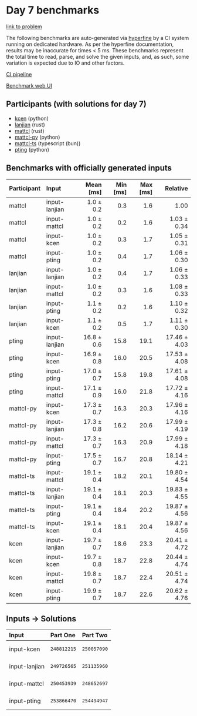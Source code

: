 # Day 7 benchmarks

[link to problem](https://adventofcode.com/2023/day/7)

The following benchmarks are auto-generated via
[hyperfine](https://github.com/sharkdp/hyperfine) by a CI system running on
dedicated hardware. As per the hyperfine documentation, results may be
inaccurate for times < 5 ms. These benchmarks represent the total time to read,
parse, and solve the given inputs, and, as such, some variation is expected due
to IO and other factors.

[CI pipeline](http://ci.papercode.net:8080/teams/main/pipelines/aoc2023)

[Benchmark web UI](https://aoc.ancalagon.black)


## Participants (with solutions for day 7)

- [kcen](https://github.com/kcen/aoc2023) (python)
- [lanjian](https://github.com/lanjian/aoc-2023) (rust)
- [mattcl](https://github.com/mattcl/aoc2023) (rust)
- [mattcl-py](https://github.com/mattcl/aoc2023-py) (python)
- [mattcl-ts](https://github.com/mattcl/aoc2023-js) (typescript (bun))
- [pting](https://github.com/pting/aoc2023) (python)


## Benchmarks with officially generated inputs

| Participant | Input | Mean [ms] | Min [ms] | Max [ms] | Relative |
|:---|:---|---:|---:|---:|---:|
| mattcl | input-lanjian | 1.0 ± 0.2 | 0.3 | 1.6 | 1.00 |
| mattcl | input-mattcl | 1.0 ± 0.2 | 0.2 | 1.6 | 1.03 ± 0.34 |
| mattcl | input-kcen | 1.0 ± 0.2 | 0.3 | 1.7 | 1.05 ± 0.31 |
| mattcl | input-pting | 1.0 ± 0.2 | 0.4 | 1.7 | 1.06 ± 0.30 |
| lanjian | input-lanjian | 1.0 ± 0.2 | 0.4 | 1.7 | 1.06 ± 0.33 |
| lanjian | input-mattcl | 1.0 ± 0.2 | 0.3 | 1.6 | 1.08 ± 0.33 |
| lanjian | input-pting | 1.1 ± 0.2 | 0.2 | 1.6 | 1.10 ± 0.32 |
| lanjian | input-kcen | 1.1 ± 0.2 | 0.5 | 1.7 | 1.11 ± 0.30 |
| pting | input-lanjian | 16.8 ± 0.6 | 15.8 | 19.1 | 17.46 ± 4.03 |
| pting | input-kcen | 16.9 ± 0.8 | 16.0 | 20.5 | 17.53 ± 4.08 |
| pting | input-pting | 17.0 ± 0.7 | 15.8 | 19.8 | 17.61 ± 4.08 |
| pting | input-mattcl | 17.1 ± 0.9 | 16.0 | 21.8 | 17.72 ± 4.16 |
| mattcl-py | input-kcen | 17.3 ± 0.7 | 16.3 | 20.3 | 17.96 ± 4.16 |
| mattcl-py | input-lanjian | 17.3 ± 0.8 | 16.2 | 20.6 | 17.99 ± 4.19 |
| mattcl-py | input-mattcl | 17.3 ± 0.7 | 16.3 | 20.9 | 17.99 ± 4.18 |
| mattcl-py | input-pting | 17.5 ± 0.7 | 16.7 | 20.8 | 18.14 ± 4.21 |
| mattcl-ts | input-mattcl | 19.1 ± 0.4 | 18.2 | 20.1 | 19.80 ± 4.54 |
| mattcl-ts | input-lanjian | 19.1 ± 0.4 | 18.1 | 20.3 | 19.83 ± 4.55 |
| mattcl-ts | input-pting | 19.1 ± 0.4 | 18.4 | 20.2 | 19.87 ± 4.56 |
| mattcl-ts | input-kcen | 19.1 ± 0.4 | 18.1 | 20.4 | 19.87 ± 4.56 |
| kcen | input-lanjian | 19.7 ± 0.7 | 18.6 | 23.3 | 20.41 ± 4.72 |
| kcen | input-kcen | 19.7 ± 0.8 | 18.7 | 22.8 | 20.44 ± 4.74 |
| kcen | input-mattcl | 19.8 ± 0.7 | 18.7 | 22.4 | 20.51 ± 4.74 |
| kcen | input-pting | 19.9 ± 0.7 | 18.7 | 22.6 | 20.62 ± 4.76 |


## Inputs -> Solutions

| Input | Part One | Part Two |
|:---|:---|:---|
|input-kcen|<pre>248812215</pre>|<pre>250057090</pre>|
|input-lanjian|<pre>249726565</pre>|<pre>251135960</pre>|
|input-mattcl|<pre>250453939</pre>|<pre>248652697</pre>|
|input-pting|<pre>253866470</pre>|<pre>254494947</pre>|
